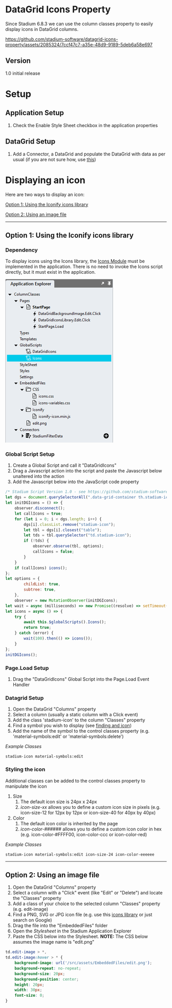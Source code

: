 # DataGrid Icons Property

Since Stadium 6.8.3 we can use the column classes property to easily display icons in DataGrid columns. 

https://github.com/stadium-software/datagrid-icons-property/assets/2085324/7ccf47c7-a35e-48d9-9189-5deb6a58e697

## Version
1.0 initial release

# Setup

## Application Setup
1. Check the Enable Style Sheet checkbox in the application properties

## DataGrid Setup

1. Add a Connector, a DataGrid and populate the DataGrid with data as per usual (if you are not sure how, use [this](https://github.com/stadium-software/samples-database))

# Displaying an icon

Here are two ways to display an icon:

 [Option 1: Using the Iconify icons library](#option-1-using-the-iconify-icons-library)
 
 [Option 2: Using an image file](#option-2-using-an-image-file)

<hr>

## Option 1: Using the Iconify icons library

### Dependency

To display icons using the Icons library, the [Icons Module](https://github.com/stadium-software/icons) must be implemented in the application. There is no need to invoke the Icons script directly, but it must exist in the application. 

![](images/StadiumDesigner.png)

### Global Script Setup
1. Create a Global Script and call it "DataGridIcons"
2. Drag a Javascript action into the script and paste the Javascript below unaltered into the action
3. Add the Javascript below into the JavaScript code property
```javascript
/* Stadium Script Version 1.0 - see https://github.com/stadium-software/datagrid-icons-property */
let dgs = document.querySelectorAll(".data-grid-container th.stadium-icon");
let initDGIcons = () => {
    observer.disconnect();
    let callIcons = true;
    for (let i = 0; i < dgs.length; i++) {
        dgs[i].classList.remove("stadium-icon");
        let tbl = dgs[i].closest("table");
        let tds = tbl.querySelector("td.stadium-icon");
        if (!tds) {
            observer.observe(tbl, options);
            callIcons = false;
        }
    }
    if (callIcons) icons();
};
let options = {
        childList: true,
        subtree: true,
    },
    observer = new MutationObserver(initDGIcons);
let wait = async (milliseconds) => new Promise((resolve) => setTimeout(resolve, milliseconds));
let icons = async () => {
    try {
        await this.$globalScripts().Icons();
        return true;
    } catch (error) {
        wait(100).then(() => icons());
    }
};
initDGIcons();
```

### Page.Load Setup
1. Drag the "DataGridIcons" Global Script into the Page.Load Event Handler

### Datagrid Setup
1. Open the DataGrid "Columns" property
2. Select a column (usually a static column with a Click event)
3. Add the class 'stadium-icon' to the column "Classes" property
4. Find a symbol you wish to display (see [finding and icon](https://github.com/stadium-software/icons?tab=readme-ov-file#finding-an-icon))
5. Add the name of the symbol to the control classes property (e.g. 'material-symbols:edit' or 'material-symbols:delete')

*Example Classes*
```
stadium-icon material-symbols:edit
```

### Styling the icon
Additional classes can be added to the control classes property to manipulate the icon

1. Size
   1. The default icon size is 24px x 24px
   2. *icon-size-xx* allows you to define a custom icon size in pixels (e.g. icon-size-12 for 12px by 12px or icon-size-40 for 40px by 40px)
2. Color
   1. The default icon color is inherited by the page
   2. *icon-color-######* allows you to define a custom icon color in hex (e.g. icon-color-#FFFF00, icon-color-ccc or icon-color-red)

*Example Classes*
```
stadium-icon material-symbols:edit icon-size-24 icon-color-eeeeee
```

<hr>

## Option 2: Using an image file
1. Open the DataGrid "Columns" property
2. Select a column with a "Click" event (like "Edit" or "Delete") and locate the "Classes" property
3. Add a class of your choice to the selected column "Classes" property (e.g. edit-image)
4. Find a PNG, SVG or JPG icon file (e.g. use this [icons library](https://icones.js.org/collection/all) or just search on Google)
5. Drag the file into the "EmbeddedFiles" folder
6. Open the _Stylesheet_ in the Stadium Application Explorer
7. Paste the CSS below into the Stylesheet. **NOTE:** The CSS below assumes the image name is "edit.png"

```css
td.edit-image > *,
td.edit-image:hover > * {
    background-image: url('/src/assets/EmbeddedFiles/edit.png');
    background-repeat: no-repeat;
    background-size: 20px;
    background-position: center;
    height: 20px;
    width: 30px;
    font-size: 0;
}
```
